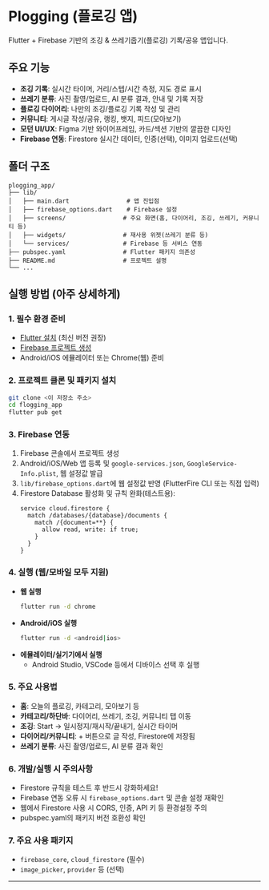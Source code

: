 # Plogging (플로깅 앱)

Flutter + Firebase 기반의 조깅 & 쓰레기줍기(플로깅) 기록/공유 앱입니다.

## 주요 기능
- **조깅 기록**: 실시간 타이머, 거리/스텝/시간 측정, 지도 경로 표시
- **쓰레기 분류**: 사진 촬영/업로드, AI 분류 결과, 안내 및 기록 저장
- **플로깅 다이어리**: 나만의 조깅/플로깅 기록 작성 및 관리
- **커뮤니티**: 게시글 작성/공유, 랭킹, 뱃지, 피드(모아보기)
- **모던 UI/UX**: Figma 기반 와이어프레임, 카드/섹션 기반의 깔끔한 디자인
- **Firebase 연동**: Firestore 실시간 데이터, 인증(선택), 이미지 업로드(선택)

## 폴더 구조
```
plogging_app/
├── lib/
│   ├── main.dart                # 앱 진입점
│   ├── firebase_options.dart    # Firebase 설정
│   ├── screens/                # 주요 화면(홈, 다이어리, 조깅, 쓰레기, 커뮤니티 등)
│   ├── widgets/                # 재사용 위젯(쓰레기 분류 등)
│   └── services/               # Firebase 등 서비스 연동
├── pubspec.yaml                # Flutter 패키지 의존성
├── README.md                   # 프로젝트 설명
└── ...
```

## 실행 방법 (아주 상세하게)

### 1. **필수 환경 준비**
- [Flutter 설치](https://docs.flutter.dev/get-started/install) (최신 버전 권장)
- [Firebase 프로젝트 생성](https://console.firebase.google.com/)
- Android/iOS 에뮬레이터 또는 Chrome(웹) 준비

### 2. **프로젝트 클론 및 패키지 설치**
```bash
git clone <이 저장소 주소>
cd flogging_app
flutter pub get
```

### 3. **Firebase 연동**
1. Firebase 콘솔에서 프로젝트 생성
2. Android/iOS/Web 앱 등록 및 `google-services.json`, `GoogleService-Info.plist`, 웹 설정값 발급
3. `lib/firebase_options.dart`에 웹 설정값 반영 (FlutterFire CLI 또는 직접 입력)
4. Firestore Database 활성화 및 규칙 완화(테스트용):
   ```
   service cloud.firestore {
     match /databases/{database}/documents {
       match /{document=**} {
         allow read, write: if true;
       }
     }
   }
   ```

### 4. **실행 (웹/모바일 모두 지원)**
- **웹 실행**
  ```bash
  flutter run -d chrome
  ```
- **Android/iOS 실행**
  ```bash
  flutter run -d <android|ios>
  ```
- **에뮬레이터/실기기에서 실행**
  - Android Studio, VSCode 등에서 디바이스 선택 후 실행

### 5. **주요 사용법**
- **홈**: 오늘의 플로깅, 카테고리, 모아보기 등
- **카테고리/하단바**: 다이어리, 쓰레기, 조깅, 커뮤니티 탭 이동
- **조깅**: Start → 일시정지/재시작/끝내기, 실시간 타이머
- **다이어리/커뮤니티**: + 버튼으로 글 작성, Firestore에 저장됨
- **쓰레기 분류**: 사진 촬영/업로드, AI 분류 결과 확인

### 6. **개발/실행 시 주의사항**
- Firestore 규칙을 테스트 후 반드시 강화하세요!
- Firebase 연동 오류 시 `firebase_options.dart` 및 콘솔 설정 재확인
- 웹에서 Firestore 사용 시 CORS, 인증, API 키 등 환경설정 주의
- pubspec.yaml의 패키지 버전 호환성 확인

### 7. **주요 사용 패키지**
- `firebase_core`, `cloud_firestore` (필수)
- `image_picker`, `provider` 등 (선택)

---